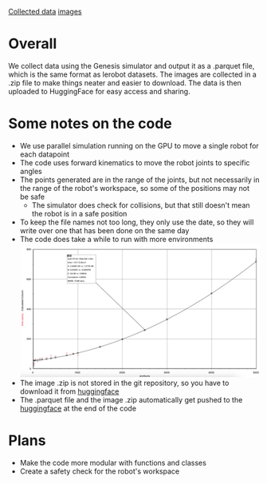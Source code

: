 [Collected data](https://huggingface.co/datasets/RadAlpaca11/lerobotTests)
[images](https://huggingface.co/datasets/RadAlpaca11/lerobotTests/tree/main/picsAndVids)

# Overall
We collect data using the Genesis simulator and output it as a .parquet file, which is the same format as lerobot datasets. The images are collected in a .zip file to make things neater and easier to download. The data is then uploaded to HuggingFace for easy access and sharing.

# Some notes on the code
* We use parallel simulation running on the GPU to move a single robot for each datapoint
* The code uses forward kinematics to move the robot joints to specific angles
* The points generated are in the range of the joints, but not necessarily in the range of the robot's workspace, so some of the positions may not be safe
    * The simulator does check for collisions, but that still doesn't mean the robot is in a safe position
* To keep the file names not too long, they only use the date, so they will write over one that has been done on the same day
* The code does take a while to run with more environments
    ![Environment number vs time](./envNums.png)
* The image .zip is not stored in the git repository, so you have to download it from [huggingface](https://huggingface.co/datasets/RadAlpaca11/lerobotTests)
* The .parquet file and the image .zip automatically get pushed to the [huggingface](https://huggingface.co/datasets/RadAlpaca11/lerobotTests) at the end of the code

# Plans
* Make the code more modular with functions and classes
* Create a safety check for the robot's workspace

